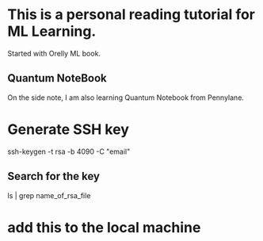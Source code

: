 # This is a personal reading tutorial for ML Learning.

Started with Orelly ML book.
## Quantum NoteBook

On the side note, I am also learning Quantum Notebook from Pennylane.

# Generate SSH key

ssh-keygen -t rsa -b 4090 -C "email"
## Search for the key
ls | grep name_of_rsa_file

#   add this to the local machine

